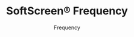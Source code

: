 ---
title: "SoftScreen® Frequency"
image_primary: "img/Arktura_SoftScreen_Frequency-1600x1078.jpg"
image_secondary: "img/Arktura-SoftScreen-Frequency-Half-Waiting-Room-06.jpg"
description: "Frequency%u2019s%20wall%20panels%20and%20partitions%20bring%20the%20digital%20world%20into%20reality.%20With%20a%20design%20that%20starts%20off%20intense%20and%20fades%20away%2C%20you%20can%20create%20a%20dynamic%20pattern%20that%u2019s%20sure%20to%20catch%20eyes.%20These%20panels%20can%20be%20either%20fixed%20into%20place%20cable%20hung%2C%20wall%20mounted%2C%20or%20set%20on%20a%20track%20to%20serve%20as%20operable%20dividers.%20No%20matter%20how%20they%20are%20mounted%2C%20you%u2019ll%20get%20targeted%20sound%20control%20where%20you%20need%20it%20due%20to%20their%20Soft%20Sound%20material.%20Frequency%20is%20available%20in%20full%20and%20half%20pattern%20panels%20to%20provide%20flexibility%20in%20acoustic%20performance%20and%20peace%20of%20mind.%20%A0"
designer: "Arktura"
subtitle: "Frequency"
href: "https://arktura.com/product/softscreen-frequency/"
tags: 
  - "arktura"
  - "Acoustic"
  - "Wall Panels"
  - "Partitions"
  - "wall-panels"
category: "wall-panels"
manufacturer: "Arktura"
slug: "/manufacturers/arktura/wall-panels/arktura-soft-screen-frequency"
---